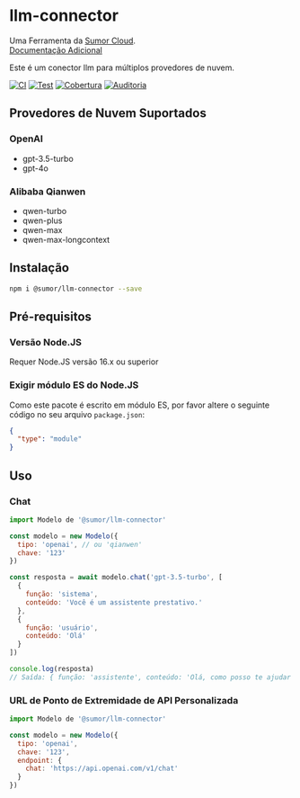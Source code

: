 # llm-connector

Uma Ferramenta da [Sumor Cloud](https://sumor.cloud).  
[Documentação Adicional](https://sumor.cloud)

Este é um conector llm para múltiplos provedores de nuvem.

[![CI](https://github.com/sumor-cloud/llm-connector/actions/workflows/ci.yml/badge.svg)](https://github.com/sumor-cloud/llm-connector/actions/workflows/ci.yml)
[![Test](https://github.com/sumor-cloud/llm-connector/actions/workflows/ut.yml/badge.svg)](https://github.com/sumor-cloud/llm-connector/actions/workflows/ut.yml)
[![Cobertura](https://github.com/sumor-cloud/llm-connector/actions/workflows/coverage.yml/badge.svg)](https://github.com/sumor-cloud/llm-connector/actions/workflows/coverage.yml)
[![Auditoria](https://github.com/sumor-cloud/llm-connector/actions/workflows/audit.yml/badge.svg)](https://github.com/sumor-cloud/llm-connector/actions/workflows/audit.yml)

## Provedores de Nuvem Suportados

### OpenAI

- gpt-3.5-turbo
- gpt-4o

### Alibaba Qianwen

- qwen-turbo
- qwen-plus
- qwen-max
- qwen-max-longcontext

## Instalação

```bash
npm i @sumor/llm-connector --save
```

## Pré-requisitos

### Versão Node.JS

Requer Node.JS versão 16.x ou superior

### Exigir módulo ES do Node.JS

Como este pacote é escrito em módulo ES,
por favor altere o seguinte código no seu arquivo `package.json`:

```json
{
  "type": "module"
}
```

## Uso

### Chat

```javascript
import Modelo de '@sumor/llm-connector'

const modelo = new Modelo({
  tipo: 'openai', // ou 'qianwen'
  chave: '123'
})

const resposta = await modelo.chat('gpt-3.5-turbo', [
  {
    função: 'sistema',
    conteúdo: 'Você é um assistente prestativo.'
  },
  {
    função: 'usuário',
    conteúdo: 'Olá'
  }
])

console.log(resposta)
// Saída: { função: 'assistente', conteúdo: 'Olá, como posso te ajudar hoje?' }
```

### URL de Ponto de Extremidade de API Personalizada

```javascript
import Modelo de '@sumor/llm-connector'

const modelo = new Modelo({
  tipo: 'openai',
  chave: '123',
  endpoint: {
    chat: 'https://api.openai.com/v1/chat'
  }
})
```